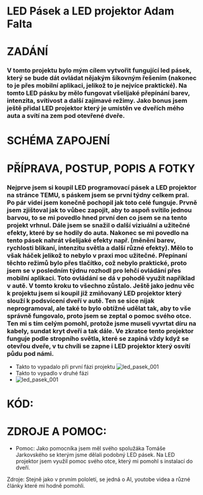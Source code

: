 # LED Pásek a LED projektor Adam Falta 

# ZADÁNÍ

### V tomto projektu bylo mým cílem vytvořit fungující led pásek, který se bude dát ovládat nějakým šíkovným řešením (nakonec to je přes mobilní aplikaci, jelikož to je nejvíce praktické). Na tomto LED pásku by mělo fungovat všelijaké přepínání barev, intenzita, svítivost a další zajímavé režimy. Jako bonus jsem ještě přidal LED projektor který je umístěn ve dveřích mého auta a svítí na zem pod otevřené dveře.

# SCHÉMA ZAPOJENÍ





# PŘÍPRAVA, POSTUP, POPIS A FOTKY
### Nejprve jsem si koupil LED programovací pásek a LED projektor na stránce TEMU, s páskem jsem se první týdny celkem pral. Po pár videí jsem konečně pochopil jak toto celé funguje. Prvně jsem zjištoval jak to vůbec zapojit, aby to aspoň svítilo jednou barvou, to se mi povedlo hned první den co jsem se na tento projekt vrhnul. Dále jsem se snažil o další viziuální a užitečné efekty, které by se hodily do auta. Nakonec se mi povedlo na tento pásek nahrát všelijaké efekty např. (měnění barev, rychlosti blikaní, intenzitu světla a další různé efekty). Mělo to však háček jelikož to nebylo v praxi moc užitečné. Přepínaní těchto režimů bylo přes tlačítko, což nebylo praktické, proto jsem se v posledním týdnu rozhodl pro lehčí ovládání přes mobilní aplikaci. Toto ovládání se dá v pohodě využít například v autě. V tomto kroku to všechno zůstalo. Ještě jako jednu věc k projektu jsem si koupil již zmiňovaný LED projektor který slouží k podsvícení dveří v autě. Ten se sice nijak neprogramoval, ale také to bylo obtížné udělat tak, aby to vše správně fungovalo, proto jsem se zeptal o pomoc svého otce. Ten mi s tím celým pomohl, protože jsme museli vyvrtat díru na kabely, sundat kryt dveří a tak dále. Ve zkratce tento projektor funguje podle stropního světla, které se zapíná vždy když se otevřou dveře, v tu chvíli se zapne i LED projektor který osvítí půdu pod námi.     


* Takto to vypadalo při první fázi projektu
![led_pasek_001](https://github.com/Faltiiik/Led-p-sek/assets/154556338/4efa0b4b-1630-4005-b7f5-adfd6bdde1ae)
* Takto to vypadlo v druhé fázi
* ![led_pasek_001](https://cdn.discordapp.com/attachments/989604099660079255/1241467964079734867/IMG_5510.png?ex=664a4ea3&is=6648fd23&hm=968ef5479c6fb230c80caee0a2427122abab4b1f31da09d144c04c2e9715a46b&)








# KÓD:










# ZDROJE A POMOC:
* Pomoc: Jako pomocníka jsem měl svého spolužáka Tomáše Jarkovského se kterým jsme dělali podobný LED pásek. Na LED projektor jsem využil pomoc svého otce, který mi pomohl s instalací do dveří.

 Zdroje: Stejně jako v prvním pololetí, se jedná o AI, youtobe videa a různé články které mi hodně pomohli.
